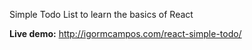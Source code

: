 Simple Todo List to learn the basics of React

**Live demo:** http://igormcampos.com/react-simple-todo/
